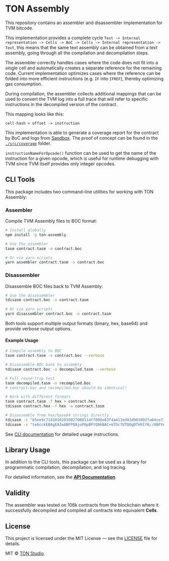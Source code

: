 # TON Assembly

This repository contains an assembler and disassembler implementation for TVM bitcode.

This implementation provides a complete cycle
`Text -> Internal representation -> Cells -> BoC -> Cells -> Internal representation -> Text`, this means that the same
text assembly can be obtained from a text assembly, going through all the compilation and decompilation steps.

The assembler correctly handles cases where the code does not fit into a single cell and automatically
creates a separate reference for the remaining code.
Current implementation optimizes cases where the reference can be folded into more efficient instructions
(e.g. `IF` into `IFREF`), thereby optimizing gas consumption.

During compilation, the assembler collects additional mappings that can be used to convert the TVM log into a full trace
that will refer to specific instructions in the decompiled version of the contract.

This mapping looks like this:

```
cell-hash + offset -> instruction
```

This implementation is able to generate a coverage report for the contract by BoC and logs
from [Sandbox](https://github.com/ton-org/sandbox).
The proof of concept can be found in the [`./src/coverage`](./src/coverage) folder.

`instructionNameForOpcode()` function can be used to get the name of the instruction for a given opcode, which is useful
for runtime debugging with TVM since TVM itself provides only integer opcodes.

## CLI Tools

This package includes two command-line utilities for working with TON Assembly:

### Assembler

Compile TVM Assembly files to BOC format:

```bash
# Install globally
npm install -g ton-assembly

# Use the assembler
tasm contract.tasm -o contract.boc

# Or via yarn scripts
yarn assembler contract.tasm -o contract.boc
```

### Disassembler

Disassemble BOC files back to TVM Assembly:

```bash
# Use the disassembler
tdisasm contract.boc -o contract.tasm

# Or via yarn scripts
yarn disassembler contract.boc -o contract.tasm
```

Both tools support multiple output formats (binary, hex, base64) and provide verbose output options.

#### Example Usage

```bash
# Compile assembly to BOC
tasm contract.tasm -o contract.boc --verbose

# Disassemble BOC back to assembly
tdisasm contract.boc -o decompiled.tasm --verbose

# Full round-trip test
tasm decompiled.tasm -o recompiled.boc
# contract.boc and recompiled.boc should be identical!

# Work with different formats
tasm contract.tasm -f hex > contract.hex
tdisasm contract.hex -f hex -o contract.tasm

# Disassemble from hex/base64 strings directly
tdisasm -s "b5ee9c72410102010027000114ff008e83f4a413ed43d901002fa64ce73b5134348034c7f487f4fffd0115501b05485b1460ec17065c" -f hex -o contract.tasm
tdisasm -s "te6cckEBAgEAJwABFP8AjoP0pBPtQ9kBAC+mTOc7UTQ0gDTH9If0//0BFVAbBUhbFGDsFwZc" -f base64
```

See [CLI documentation](./src/cli/README.md) for detailed usage instructions.

## Library Usage

In addition to the CLI tools, this package can be used as a library for programmatic compilation, decompilation, and log
tracing.

For detailed information, see the [**API Documentation**](API.md).

## Validity

The assembler was tested on 106k contracts from the blockchain
where it successfully decompiled and compiled all contracts into equivalent **Cells**.

## License

This project is licensed under the MIT License — see the [LICENSE](LICENSE) file for details.

MIT © [TON Studio](https://tonstudio.io).
